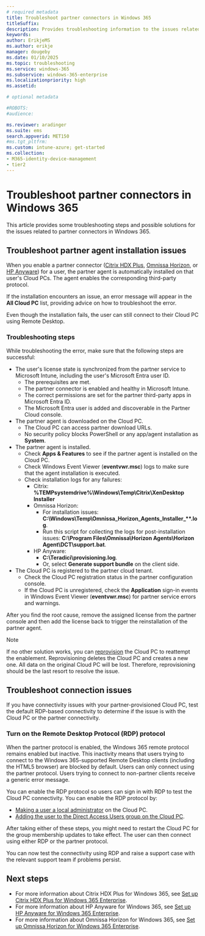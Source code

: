 ```yaml
---
# required metadata
title: Troubleshoot partner connectors in Windows 365
titleSuffix:
description: Provides troubleshooting information to the issues related to partner connectors in Windows 365.
keywords:
author: ErikjeMS
ms.author: erikje
manager: dougeby
ms.date: 01/10/2025
ms.topic: troubleshooting
ms.service: windows-365
ms.subservice: windows-365-enterprise
ms.localizationpriority: high
ms.assetid: 

# optional metadata

#ROBOTS:
#audience:

ms.reviewer: aradinger
ms.suite: ems
search.appverid: MET150
#ms.tgt_pltfrm:
ms.custom: intune-azure; get-started
ms.collection:
- M365-identity-device-management
- tier2
---
```


# Troubleshoot partner connectors in Windows 365

This article provides some troubleshooting steps and possible solutions for the issues related to partner connectors in Windows 365.

## Troubleshoot partner agent installation issues

When you enable a partner connector ([Citrix HDX Plus](/windows-365/enterprise/set-up-citrix), [Omnissa Horizon](/windows-365/enterprise/set-up-omnissa-horizon), or [HP Anyware](/windows-365/enterprise/hp-anyware-set-up)) for a user, the partner agent is automatically installed on that user's Cloud PCs. The agent enables the corresponding third-party protocol.

If the installation encounters an issue, an error message will appear in the **All Cloud PC** list, providing advice on how to troubleshoot the error.  

Even though the installation fails, the user can still connect to their Cloud PC using Remote Desktop.

### Troubleshooting steps

While troubleshooting the error, make sure that the following steps are successful:

- The user's license state is synchronized from the partner service to Microsoft Intune, including the user's Microsoft Entra user ID.
  - The prerequisites are met.
  - The partner connector is enabled and healthy in Microsoft Intune.
  - The correct permissions are set for the partner third-party apps in Microsoft Entra ID.
  - The Microsoft Entra user is added and discoverable in the Partner Cloud console.
- The partner agent is downloaded on the Cloud PC.
  - The Cloud PC can access partner download URLs.
  - No security policy blocks PowerShell or any app/agent installation as **System**.
- The partner agent is installed.
  - Check **Apps & Features** to see if the partner agent is installed on the Cloud PC.
  - Check Windows Event Viewer (**eventvwr.msc**) logs to make sure that the agent installation is executed.
  - Check installation logs for any failures:
    - Citrix: **%TEMPsystemdrive%\\Windows\\Temp\\Citrix\\XenDesktop Installer**
    - Omnissa Horizon:
      - For installation issues: **C:\\Windows\\Temp\\Omnissa_Horizon_Agents_Installer_\**.log**.
      - Run this script for collecting the logs for post-installation issues: **C:\\Program Files\\Omnissa\\Horizon Agents\\Horizon Agent\\DCT\\support.bat**.
    - HP Anyware:
      - **C:\\Teradici\\provisioning.log**.
      - Or, select **Generate support bundle** on the client side.
- The Cloud PC is registered to the partner cloud tenant.
  - Check the Cloud PC registration status in the partner configuration console.
  - If the Cloud PC is unregistered, check the **Application** sign-in events in Windows Event Viewer (**eventvwr.msc**) for partner service errors and warnings.

After you find the root cause, remove the assigned license from the partner console and then add the license back to trigger the reinstallation of the partner agent.

> [!NOTE]
> If no other solution works, you can [reprovision](/windows-365/enterprise/reprovision-cloud-pc) the Cloud PC to reattempt the enablement. Reprovisioning deletes the Cloud PC and creates a new one. All data on the original Cloud PC will be lost. Therefore, reprovisioning should be the last resort to resolve the issue.

## Troubleshoot connection issues

If you have connectivity issues with your partner-provisioned Cloud PC, test the default RDP-based connectivity to determine if the issue is with the Cloud PC or the partner connectivity.

### Turn on the Remote Desktop Protocol (RDP) protocol

When the partner protocol is enabled, the Windows 365 remote protocol remains enabled but inactive. This inactivity means that users trying to connect to the Windows 365-supported Remote Desktop clients (including the HTML5 browser) are blocked by default. Users can only connect using the partner protocol. Users trying to connect to non-partner clients receive a generic error message.

You can enable the RDP protocol so users can sign in with RDP to test the Cloud PC connectivity. You can enable the RDP protocol by:

- [Making a user a local administrator](/windows-365/enterprise/assign-users-as-local-admin) on the Cloud PC.
- [Adding the user to the Direct Access Users group on the Cloud PC](/windows/client-management/mdm/policy-csp-localusersandgroups).

After taking either of these steps, you might need to restart the Cloud PC for the group membership updates to take effect. The user can then connect using either RDP or the partner protocol.

You can now test the connectivity using RDP and raise a support case with the relevant support team if problems persist.

## Next steps

- For more information about Citrix HDX Plus for Windows 365, see [Set up Citrix HDX Plus for Windows 365 Enterprise](/windows-365/enterprise/set-up-citrix).
- For more information about HP Anyware for Windows 365, see [Set up HP Anyware for Windows 365 Enterprise](/windows-365/enterprise/hp-anyware-set-up).
- For more information about Omnissa Horizon for Windows 365, see [Set up Omnissa Horizon for Windows 365 Enterprise](/windows-365/enterprise/set-up-omnissa-horizon).
